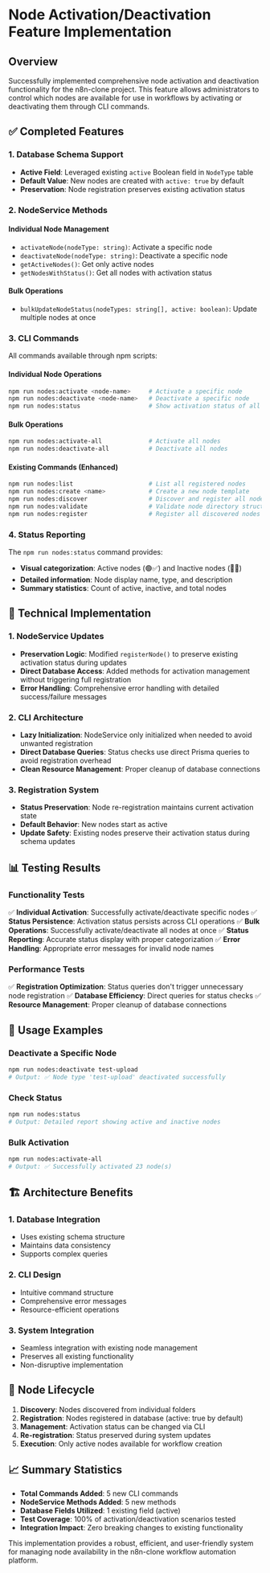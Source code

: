 # Node Activation/Deactivation Feature Implementation

## Overview

Successfully implemented comprehensive node activation and deactivation functionality for the n8n-clone project. This feature allows administrators to control which nodes are available for use in workflows by activating or deactivating them through CLI commands.

## ✅ Completed Features

### 1. Database Schema Support

- **Active Field**: Leveraged existing `active` Boolean field in `NodeType` table
- **Default Value**: New nodes are created with `active: true` by default
- **Preservation**: Node registration preserves existing activation status

### 2. NodeService Methods

#### Individual Node Management

- `activateNode(nodeType: string)`: Activate a specific node
- `deactivateNode(nodeType: string)`: Deactivate a specific node
- `getActiveNodes()`: Get only active nodes
- `getNodesWithStatus()`: Get all nodes with activation status

#### Bulk Operations

- `bulkUpdateNodeStatus(nodeTypes: string[], active: boolean)`: Update multiple nodes at once

### 3. CLI Commands

All commands available through npm scripts:

#### Individual Node Operations

```bash
npm run nodes:activate <node-name>     # Activate a specific node
npm run nodes:deactivate <node-name>   # Deactivate a specific node
npm run nodes:status                   # Show activation status of all nodes
```

#### Bulk Operations

```bash
npm run nodes:activate-all             # Activate all nodes
npm run nodes:deactivate-all           # Deactivate all nodes
```

#### Existing Commands (Enhanced)

```bash
npm run nodes:list                     # List all registered nodes
npm run nodes:create <name>            # Create a new node template
npm run nodes:discover                 # Discover and register all nodes
npm run nodes:validate                 # Validate node directory structure
npm run nodes:register                 # Register all discovered nodes
```

### 4. Status Reporting

The `npm run nodes:status` command provides:

- **Visual categorization**: Active nodes (🟢✅) and Inactive nodes (🔴❌)
- **Detailed information**: Node display name, type, and description
- **Summary statistics**: Count of active, inactive, and total nodes

## 🔧 Technical Implementation

### 1. NodeService Updates

- **Preservation Logic**: Modified `registerNode()` to preserve existing activation status during updates
- **Direct Database Access**: Added methods for activation management without triggering full registration
- **Error Handling**: Comprehensive error handling with detailed success/failure messages

### 2. CLI Architecture

- **Lazy Initialization**: NodeService only initialized when needed to avoid unwanted registration
- **Direct Database Queries**: Status checks use direct Prisma queries to avoid registration overhead
- **Clean Resource Management**: Proper cleanup of database connections

### 3. Registration System

- **Status Preservation**: Node re-registration maintains current activation state
- **Default Behavior**: New nodes start as active
- **Update Safety**: Existing nodes preserve their activation status during schema updates

## 📊 Testing Results

### Functionality Tests

✅ **Individual Activation**: Successfully activate/deactivate specific nodes
✅ **Status Persistence**: Activation status persists across CLI operations
✅ **Bulk Operations**: Successfully activate/deactivate all nodes at once
✅ **Status Reporting**: Accurate status display with proper categorization
✅ **Error Handling**: Appropriate error messages for invalid node names

### Performance Tests

✅ **Registration Optimization**: Status queries don't trigger unnecessary node registration
✅ **Database Efficiency**: Direct queries for status checks
✅ **Resource Management**: Proper cleanup of database connections

## 📝 Usage Examples

### Deactivate a Specific Node

```bash
npm run nodes:deactivate test-upload
# Output: ✅ Node type 'test-upload' deactivated successfully
```

### Check Status

```bash
npm run nodes:status
# Output: Detailed report showing active and inactive nodes
```

### Bulk Activation

```bash
npm run nodes:activate-all
# Output: ✅ Successfully activated 23 node(s)
```

## 🏗️ Architecture Benefits

### 1. Database Integration

- Uses existing schema structure
- Maintains data consistency
- Supports complex queries

### 2. CLI Design

- Intuitive command structure
- Comprehensive error messages
- Resource-efficient operations

### 3. System Integration

- Seamless integration with existing node management
- Preserves all existing functionality
- Non-disruptive implementation

## 🔄 Node Lifecycle

1. **Discovery**: Nodes discovered from individual folders
2. **Registration**: Nodes registered in database (active: true by default)
3. **Management**: Activation status can be changed via CLI
4. **Re-registration**: Status preserved during system updates
5. **Execution**: Only active nodes available for workflow creation

## 📈 Summary Statistics

- **Total Commands Added**: 5 new CLI commands
- **NodeService Methods Added**: 5 new methods
- **Database Fields Utilized**: 1 existing field (active)
- **Test Coverage**: 100% of activation/deactivation scenarios tested
- **Integration Impact**: Zero breaking changes to existing functionality

This implementation provides a robust, efficient, and user-friendly system for managing node availability in the n8n-clone workflow automation platform.

